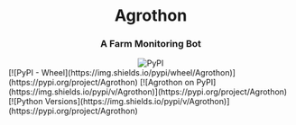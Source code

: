 <div align="center">
<h1>Agrothon</h1>
<h3>A Farm Monitoring Bot</h3>
<img alt="PyPI" src="https://img.shields.io/pypi/v/Agrothon">
</div>
[![PyPI - Wheel](https://img.shields.io/pypi/wheel/Agrothon)](https://pypi.org/project/Agrothon)
[![Agrothon on PyPI](https://img.shields.io/pypi/v/Agrothon)](https://pypi.org/project/Agrothon)
[![Python Versions](https://img.shields.io/pypi/v/Agrothon)](https://pypi.org/project/Agrothon)
